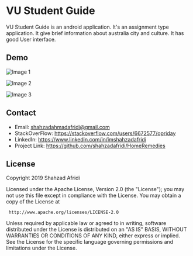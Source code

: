 # VU Student Guide

VU Student Guide is an android application. It's an assignment type application. It give brief information about australia city and culture. It has good User interface.  
## Demo

![Image 1](https://lh3.googleusercontent.com/_kPMGfmzTXeby2YcZF-wcY1TCwuhRihxyInDOMGa7EJePu9iFLKBa1WRCgLYmm_KcAmgXwReazOlzVs6vS7URm5Wtoe8SI4Yqf-e7ojFSnbCu7CSTDdDGzKouXUDI3U827YcWLBZwy7WjbvdCk_xFUDUX6WN4XWmQjb-yLA53tOFKuZa_AYdDg6EE3Or-4pl6DRfkUDApxyo1yhUMcoSMUfv4PPeMo9_9m5fiaEF1aUICg1RXpsZd5NGzWZUT530wcwRSwmL5q6jd_MzZpCRh1g0B6ctEIcwVKz3E5MWIjY0bpfIe3j-eINJiW0JNC9JsO0gSB_hwP1bVxAhJIF3BMJ2bUfxqj8HHW-OWcLXBAjo29uEXmGA-Ng5rCfM2xbGOYtwre-6obntBzr8M3AGJNKfQOmCQJkJVW71qU74vKNH8VIhEh3YCSQLVIDI1zEwAIKfxa8z-sKSNkeKuqnOA5YO_xzNDGHiIPvCfD5GjwsCiP_5f0x7UjeR7yU4Hn6-VGxmYb3GmXx81ZK6WcKY9U44PLgBiBZVr0Cck88RR2DsrgJ0JjYLkcqlknjb0Mj06FKE3GcIjL6JPQE__iAPsGgUdl3zz18NkkU7QhXeadfS-O9fhmrHfheIOisL3oMakezyTc4Ahy72gagfPEcbsv25EGOSKkM=w444-h888-no "Title")

![Image 2](https://lh3.googleusercontent.com/g4G5hUSSla_eWEnijbh3UF8UeOr52SG9MIK2wcTykVEOXLNJ1lbHtP5pd6jpXoMgM7MAasKWM8No0iWOMNX4Zn-n6Q4Li1jDLuUMzcQrS9_riq8N8zufOkfEGzZMolzSWVt-ME7uIQE7ooDnlASulWnbGSvjC91qXEX3CN7jBm1eAFxqu7XL1HP3x2OMEDdnmJHVDRH2r6X-t1gRwKIbMV9SI_STGLrwGvtwBvqij0xDsFgpJ6wMkGZxMRHNTvcQo-zCPYDOjoPTF67B5bitqmBB27xHrXul4WBHWueejPiixBq0lBQB3Y3XgNPgWMO-draLaPiuBul2jlaQRHAnk4Glr8nnGlHKIwOIMPtYyTLb5ZTfuXI1poKv-shEhDxlX3N_fanXrk86k6etAzvVroyR_4aUlhDrH9nNo2m76SUy9FkITcEudOSUQjQL8Ghd6wsoHDATYwBquS78FNFIbmQeMFkjeLMTk46lTAlwIt0gdp7kT_8h1BHZ9DDYDuEMjtgQTwH0V_fubns0we59l5glJejGL_blv9a6PgB75GZhtig6P48vJ9Ac-3WrdOPFand8ZFw_0pIqdMs3i10031JVqWZ1BzBqzohpruumoCqr0xQytYA1EhCDQ8K9SJ6o8aYgMV0-lcAupx_BFbJw2MVy7Syc_sU=w444-h888-no)

![Image 3](https://lh3.googleusercontent.com/DpjEJoeLCz8vc15lHulyWlBNfZCn__iEwKAXnCLFTkxECerhw-IjejYWLyBrpXjuMNqvQZHjNSMGi6zI2Lfqwaazp5pN5RVr4uIvrWB--OCKITKUIIwEWMEbK_Mj1fOpCnAA5zopTN29vDpFvTUDP259-FQMr771kMHYhCxOd_taZyQ6PJDe01-x8wfpGZzZ0yuHGEarIvzzVP8B4LNjQFfcEmMhVd2mv_3Rdm8zUmr8I90-RSf21C0vdxRRR-6oMbVRUhp6aiAbyXBr_um1AozHavjjJZC13sPYspNRP5742HLJPMI8k1At8UOS3bbCMVJBRgBQ9Zw92U0KAKaJKu28f8w9t350muLc8RNStBE3dGbeor7C5k5WC30D5z5Xu3RrzoW8VAC43X0TIPKmGYeYUalJu_caZGhktOVC8XGU7zTl6lgdRpTyjYzonxx66prHUYAEisnZc1fU9qVN0cqmYQ1rhin1LikVT2Xs3ZCcJxdQzGFLEMLxpmWE4AnSRne3MWb1uVkjnxa2AXpRulDYtB4M6RulDfnpCtV1oxa5iuLHGS3grPQQeS-qAYP6ejrR4NXdgFMLLQm-xu-kd1uMQ9Ge7Hjic2kQnmdFBxxxT7OO52v16K-Il3M9j2aLFmaGWE0bHezrTHdI5YYaUHf1tFfDtzQ=w444-h888-no)

## Contact

 - Email:     shahzadahmadafridi@gmail.com 
 - StackOverFlow: https://stackoverflow.com/users/6672577/opriday 
 - LinkedIn: https://www.linkedin.com/in/imshahzadafridi
 - Project Link: https://github.com/shahzadafridi/HomeRemedies

## License

Copyright 2019 Shahzad Afridi

   Licensed under the Apache License, Version 2.0 (the "License");
   you may not use this file except in compliance with the License.
   You may obtain a copy of the License at

     http://www.apache.org/licenses/LICENSE-2.0

   Unless required by applicable law or agreed to in writing, software
   distributed under the License is distributed on an "AS IS" BASIS,
   WITHOUT WARRANTIES OR CONDITIONS OF ANY KIND, either express or implied.
   See the License for the specific language governing permissions and
   limitations under the License.



